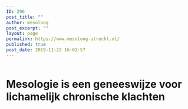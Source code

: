 ```yaml
---
ID: 296
post_title: ""
author: mesoloog
post_excerpt: ""
layout: page
permalink: https://www.mesoloog-utrecht.nl/
published: true
post_date: 2019-11-22 16:02:57
---
```

<!-- wp:image {"align":"center","id":285,"sizeSlug":"large"} -->
<div class="wp-block-image"><figure class="aligncenter size-large"><img src="https://www.mesoloog-utrecht.nl/wp-content/uploads/2019/11/Logo-NVVM.jpg" alt="" class="wp-image-285"/></figure></div>
<!-- /wp:image -->

<!-- wp:heading {"align":"center","level":1,"textColor":"very-dark-gray"} -->
<h1 class="has-very-dark-gray-color has-text-color has-text-align-center"><strong>Mesologie is een geneeswijze voor lichamelijk chronische klachten</strong></h1>
<!-- /wp:heading -->

<!-- wp:paragraph -->
<p></p>
<!-- /wp:paragraph -->